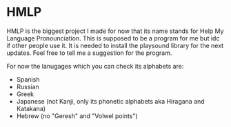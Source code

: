 # HMLP

HMLP is the biggest project I made for now that its name stands for Help My Language Pronounciation. This is supposed to be a program for me but idc if other people use it. It is needed to install the playsound library for the next updates. Feel free to tell me a suggestion for the program.

For now the lanugages which you can check its alphabets are:
* Spanish
* Russian
* Greek
* Japanese (not Kanji, only its phonetic alphabets aka Hiragana and Katakana)
* Hebrew (no "Geresh" and "Volwel points")
